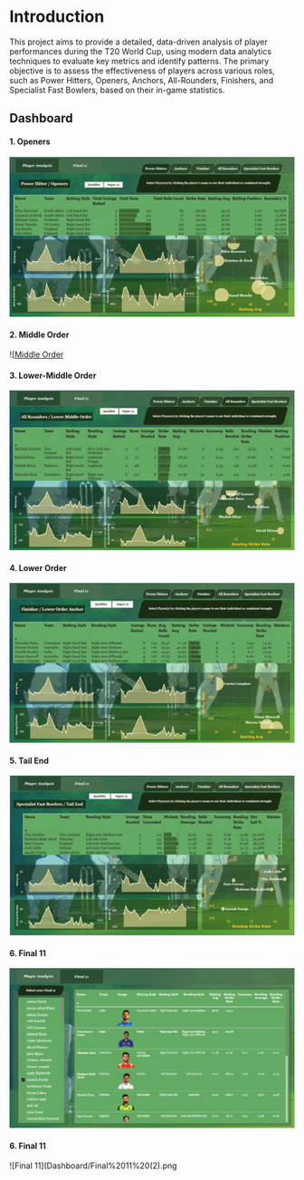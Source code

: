 # Introduction
This project aims to provide a detailed, data-driven analysis of player performances during the T20 World Cup, using modern data analytics techniques to evaluate key metrics and identify patterns. The primary objective is to assess the effectiveness of players across various roles, such as Power Hitters, Openers, Anchors, All-Rounders, Finishers, and Specialist Fast Bowlers, based on their in-game statistics.

## Dashboard
#### 1. Openers
![Openers](Dashboard/Openers.png)
#### 2. Middle Order
![[Middle Order](Dashboard/Middle%20Order.png)
#### 3. Lower-Middle Order
![Lower-Middle Order](Dashboard/Lower-Middle%20Order.png)
#### 4. Lower Order
![Lower Order](Dashboard/Lower%20Order.png)
#### 5. Tail End
![Tail End](Dashboard/Tail%20End.png)
#### 6. Final 11
![Final 11](Dashboard/Final%2011.png)
#### 6. Final 11
![Final 11](Dashboard/Final%2011%20(2).png
